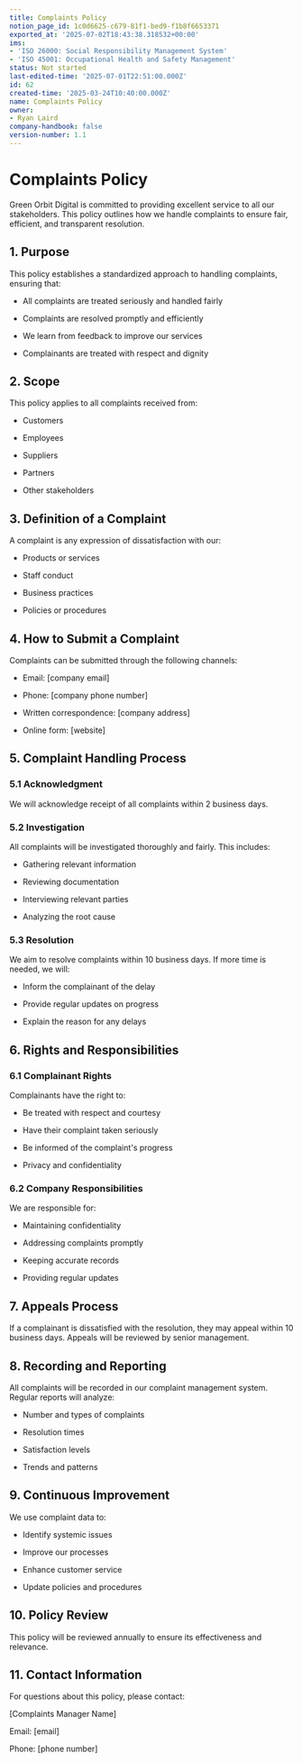 ```yaml
---
title: Complaints Policy
notion_page_id: 1c0d6625-c679-81f1-bed9-f1b8f6653371
exported_at: '2025-07-02T18:43:38.318532+00:00'
ims:
- 'ISO 26000: Social Responsibility Management System'
- 'ISO 45001: Occupational Health and Safety Management'
status: Not started
last-edited-time: '2025-07-01T22:51:00.000Z'
id: 62
created-time: '2025-03-24T10:40:00.000Z'
name: Complaints Policy
owner:
- Ryan Laird
company-handbook: false
version-number: 1.1
---
```


# Complaints Policy

Green Orbit Digital is committed to providing excellent service to all our stakeholders. This policy outlines how we handle complaints to ensure fair, efficient, and transparent resolution.

## 1. Purpose

This policy establishes a standardized approach to handling complaints, ensuring that:

- All complaints are treated seriously and handled fairly

- Complaints are resolved promptly and efficiently

- We learn from feedback to improve our services

- Complainants are treated with respect and dignity

## 2. Scope

This policy applies to all complaints received from:

- Customers

- Employees

- Suppliers

- Partners

- Other stakeholders

## 3. Definition of a Complaint

A complaint is any expression of dissatisfaction with our:

- Products or services

- Staff conduct

- Business practices

- Policies or procedures

## 4. How to Submit a Complaint

Complaints can be submitted through the following channels:

- Email: [company email]

- Phone: [company phone number]

- Written correspondence: [company address]

- Online form: [website]

## 5. Complaint Handling Process

### 5.1 Acknowledgment

We will acknowledge receipt of all complaints within 2 business days.

### 5.2 Investigation

All complaints will be investigated thoroughly and fairly. This includes:

- Gathering relevant information

- Reviewing documentation

- Interviewing relevant parties

- Analyzing the root cause

### 5.3 Resolution

We aim to resolve complaints within 10 business days. If more time is needed, we will:

- Inform the complainant of the delay

- Provide regular updates on progress

- Explain the reason for any delays

## 6. Rights and Responsibilities

### 6.1 Complainant Rights

Complainants have the right to:

- Be treated with respect and courtesy

- Have their complaint taken seriously

- Be informed of the complaint's progress

- Privacy and confidentiality

### 6.2 Company Responsibilities

We are responsible for:

- Maintaining confidentiality

- Addressing complaints promptly

- Keeping accurate records

- Providing regular updates

## 7. Appeals Process

If a complainant is dissatisfied with the resolution, they may appeal within 10 business days. Appeals will be reviewed by senior management.

## 8. Recording and Reporting

All complaints will be recorded in our complaint management system. Regular reports will analyze:

- Number and types of complaints

- Resolution times

- Satisfaction levels

- Trends and patterns

## 9. Continuous Improvement

We use complaint data to:

- Identify systemic issues

- Improve our processes

- Enhance customer service

- Update policies and procedures

## 10. Policy Review

This policy will be reviewed annually to ensure its effectiveness and relevance.

## 11. Contact Information

For questions about this policy, please contact:

[Complaints Manager Name]

Email: [email]

Phone: [phone number]